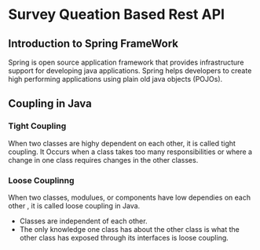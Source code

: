 # Survey Queation Based Rest API

## Introduction to Spring FrameWork
Spring is open source application framework that provides infrastructure support for developing java applications.
Spring helps developers to create high performing applications using plain old java objects (POJOs).

## Coupling in Java
### Tight Coupling
When two classes are highy dependent on each other, it is called tight coupling.
It Occurs when a class takes too many responsibilities or where a change in one class requires changes in the other classes.

### Loose Couplinng
When two classes, modulues, or components have low dependies on each other , it is called loose coupling in Java.
- Classes are independent of each other.
- The only knowledge one class has about the other class is what the other class has exposed through its interfaces is loose coupling.
